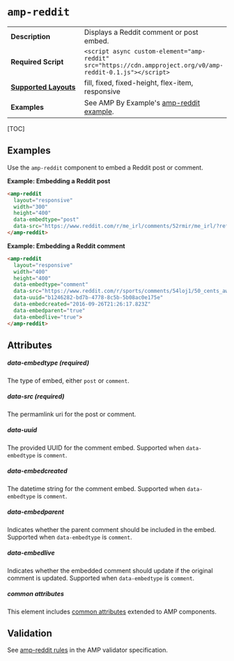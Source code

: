 <!---
Copyright 2016 The AMP HTML Authors. All Rights Reserved.

Licensed under the Apache License, Version 2.0 (the "License");
you may not use this file except in compliance with the License.
You may obtain a copy of the License at

      http://www.apache.org/licenses/LICENSE-2.0

Unless required by applicable law or agreed to in writing, software
distributed under the License is distributed on an "AS-IS" BASIS,
WITHOUT WARRANTIES OR CONDITIONS OF ANY KIND, either express or implied.
See the License for the specific language governing permissions and
limitations under the License.
-->

# <a name="amp-reddit"></a> `amp-reddit`

<table>
  <tr>
    <td width="40%"><strong>Description</strong></td>
    <td>Displays a Reddit comment or post embed.</td>
  </tr>
  <tr>
    <td width="40%"><strong>Required Script</strong></td>
    <td><code>&lt;script async custom-element="amp-reddit" src="https://cdn.ampproject.org/v0/amp-reddit-0.1.js">&lt;/script></code></td>
  </tr>
  <tr>
    <td class="col-fourty"><strong><a href="https://www.ampproject.org/docs/guides/responsive/control_layout.html">Supported Layouts</a></strong></td>
    <td>fill, fixed, fixed-height, flex-item, responsive</td>
  </tr>
  <tr>
    <td width="40%"><strong>Examples</strong></td>
    <td>See AMP By Example's <a href="https://ampbyexample.com/components/amp-reddit/">amp-reddit example</a>.</td>
  </tr>
</table>

[TOC]

## Examples

Use the `amp-reddit` component to embed a Reddit post or comment.

**Example: Embedding a Reddit post**

```html
<amp-reddit
  layout="responsive"
  width="300"
  height="400"
  data-embedtype="post"
  data-src="https://www.reddit.com/r/me_irl/comments/52rmir/me_irl/?ref=share&amp;ref_source=embed">
</amp-reddit>
```

**Example: Embedding a Reddit comment**

```html
<amp-reddit
  layout="responsive"
  width="400"
  height="400"
  data-embedtype="comment"
  data-src="https://www.reddit.com/r/sports/comments/54loj1/50_cents_awful_1st_pitch_given_a_historical/d8306kw"
  data-uuid="b1246282-bd7b-4778-8c5b-5b08ac0e175e"
  data-embedcreated="2016-09-26T21:26:17.823Z"
  data-embedparent="true"
  data-embedlive="true">
</amp-reddit>
```

## Attributes

##### data-embedtype (required)

The type of embed, either `post` or `comment`.

##### data-src (required)

The permamlink uri for the post or comment.

##### data-uuid

The provided UUID for the comment embed. Supported when `data-embedtype` is `comment`. 

##### data-embedcreated

The datetime string for the comment embed. Supported when `data-embedtype` is `comment`. 

##### data-embedparent

 Indicates whether the parent comment should be included in the embed. Supported when `data-embedtype` is `comment`.

##### data-embedlive

 Indicates whether the embedded comment should update if the original comment is updated. Supported when `data-embedtype` is `comment`.

##### common attributes

This element includes [common attributes](https://www.ampproject.org/docs/reference/common_attributes) extended to AMP components.

## Validation

See [amp-reddit rules](https://github.com/ampproject/amphtml/blob/master/extensions/amp-reddit/validator-amp-reddit.protoascii) in the AMP validator specification.
